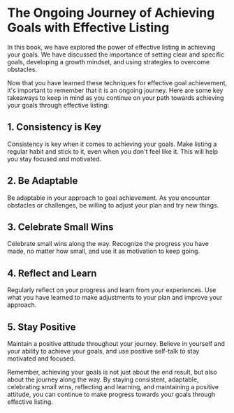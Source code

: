 The Ongoing Journey of Achieving Goals with Effective Listing
=========================================================================

In this book, we have explored the power of effective listing in achieving your goals. We have discussed the importance of setting clear and specific goals, developing a growth mindset, and using strategies to overcome obstacles.

Now that you have learned these techniques for effective goal achievement, it's important to remember that it is an ongoing journey. Here are some key takeaways to keep in mind as you continue on your path towards achieving your goals through effective listing:

1\. Consistency is Key
---------------------

Consistency is key when it comes to achieving your goals. Make listing a regular habit and stick to it, even when you don't feel like it. This will help you stay focused and motivated.

2\. Be Adaptable
---------------

Be adaptable in your approach to goal achievement. As you encounter obstacles or challenges, be willing to adjust your plan and try new things.

3\. Celebrate Small Wins
-----------------------

Celebrate small wins along the way. Recognize the progress you have made, no matter how small, and use it as motivation to keep going.

4\. Reflect and Learn
--------------------

Regularly reflect on your progress and learn from your experiences. Use what you have learned to make adjustments to your plan and improve your approach.

5\. Stay Positive
----------------

Maintain a positive attitude throughout your journey. Believe in yourself and your ability to achieve your goals, and use positive self-talk to stay motivated and focused.

Remember, achieving your goals is not just about the end result, but also about the journey along the way. By staying consistent, adaptable, celebrating small wins, reflecting and learning, and maintaining a positive attitude, you can continue to make progress towards your goals through effective listing.
